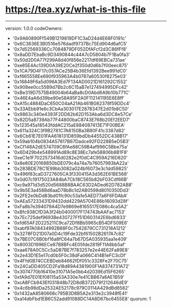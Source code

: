 # https://tea.xyz/what-is-this-file
---
version: 1.0.0
codeOwners:
  - '0x9A60890Ff549B1219819DF1C3aD24d4E68F0191c'
  - '0x6C3836E3B0516e576dadf9737Bc75Ed904d6afC5'
  - '0x7d52569336Cc7084879DF052DfAFcf2d3C86fFf8'
  - '0x8aDD7EbaBc9D3490844c44A7cD5804b7F1Ba0fa3'
  - '0x50d2D0A77f299A8d40f856e2217df69EBCa731ae'
  - '0xe85E4Ac139D0A39E20Ce2f350d0d6b7f00eec875'
  - '0x1CA79D4F17c057ACe25B4b36Efd1392Bee991dC0'
  - '0xf665558Ee690f935963A4b0787a60530f8275e03'
  - '0x16849F6a5d096A3Ed7F134AD0021D161292C1552'
  - '0x908ee0cc55B9d7Bb2c6C15aB7e127494995DFc42'
  - '0xBe319D7575B49004b64aBa8cD0Abd6A9b10b771C'
  - '0x46E4aA6d39be90e58A95F2A0F112141195E6E8ff'
  - '0xA15c4884DaC650C04aA21Ab461B082378f59DDc4'
  - '0x33AEbb91e6c3CbAa303017E2878347E2d01b8C50'
  - '0x9863c340e4393F2DD62b62D153Aba6d3DC8e57Ce'
  - '0x82D5a8739Ab77F44800baC8743E768b20Ef2EED7'
  - '0x123545a18543fddAC215aE884087413E71F00BEA'
  - '0x611a324C3f9B2781C7A6150Ba3B80F41c3387d82'
  - '0x6Cb61E7E01FAA618131D859bdDb44552DC438B17'
  - '0x59ab104b0834A57817B67Dadce92FD228B5eD5B3'
  - '0xCf148A2dE574709C6fAe88C59B4af996C5Bbe75a'
  - '0x6D429b4e548991Ad89c8E38Ec7afe58806b8B1F8'
  - '0xeC1e1F7022573416d0282e2f0dC4C959A216D820'
  - '0x8e80E20168850bDE079c4a74a7b76057983bA22a'
  - '0x283BDE78C1E99bb3082a024bf6073e3c1dd59825'
  - '0x496f83caD3727605CA3f330415A3d362E61BE568'
  - '0x0d07c19175023A84bA7Cb18C565b82bF03Cdf66B'
  - '0xc9a971d3d520d5688B8BAAC63D2ADed62D782AB8'
  - '0x9b5E3a458Bd6aaD78bBc1d2AB0598d8010350Dd3'
  - '0x2FE2e0bDd83bd01fc90c53a1e5AED77a6F6FDAbA'
  - '0xAEa57233431D9432dd4229A5704E86b16093d28f'
  - '0xFa8b7e394079A4D7e9869e8165517E086c4ca5A2'
  - '0xBfc938CfD3A3f24b0400017F174743bAAFac7153'
  - '0x7Ec725def9693Be430727Ff51D603142E6bd6833'
  - '0xfd65AF2D225211C9ca72Df8Bb5965cB54DF509E6'
  - '0xabf97A08434992B88F0c7542879CC731218A1212'
  - '0x3278FD21D07a0D4c19Fde32bf61502B2617A7c82'
  - '0x7BE07C6B0bf16a8fC64a7b67D5A035935aa1e409'
  - '0x8003D1996ECe87B8BFc4E05fde2819F11A8bb5af'
  - '0xaa678A0C5Cc5aD87BE7f783257e2e44E62Fa89E8'
  - '0x2e43D1E5e17cd0b5F0c38dFa066C414B1eFC3cDf'
  - '0x4Ffd0B74CCEBDeb84662fDf051c3328Fe2F70C75'
  - '0x24CaDD405CD2Fa18d89A4381900F1A8374731A72'
  - '0x3074770b16410e31071A5e0bb4d2039Ed15F6265'
  - '0xfA9d7E01Ef08115a53A330e7e41CBB67a6AE1B59'
  - '0xcA8FCb943Ef031848b72D8dB372D79f212646dE9'
  - '0x4c6b98dDa2532AE52178c979C0114A429dBd8582'
  - '0x1432aA8580668c795B3D8B5A2e313e2c3948fE41'
  - '0xa14dbFbd1EB6C52add91088DC14A8D67bc6455E8'
quorum: 1
